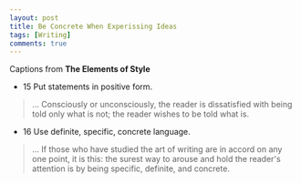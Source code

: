 ```yaml
---
layout: post
title: Be Concrete When Experissing Ideas
tags: [Writing]
comments: true
---
```


Captions from **The Elements of Style**

* 15 Put statements in positive form.
>... Consciously or unconsciously, the reader is dissatisfied with being told only what is not; the reader wishes to be told what is.

* 16 Use definite, specific, concrete language.
>... If those who have studied the art of writing are in accord on any one point, it is this: the surest way to arouse and hold the reader's attention is by being specific, definite, and concrete.